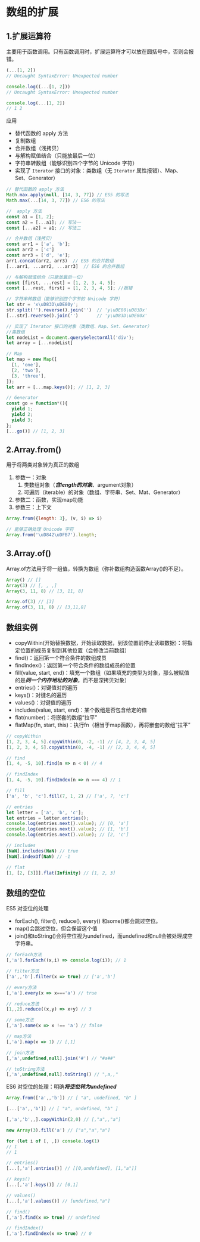 # 数组的扩展

## 1.扩展运算符
主要用于函数调用。只有函数调用时，扩展运算符才可以放在圆括号中，否则会报错。
```javascript
(...[1, 2])
// Uncaught SyntaxError: Unexpected number

console.log((...[1, 2]))
// Uncaught SyntaxError: Unexpected number

console.log(...[1, 2])
// 1 2
```

应用
- 替代函数的 apply 方法
- 复制数组
- 合并数组（浅拷贝）
- 与解构赋值结合（只能放最后一位）
- 字符串转数组（能够识别四个字节的 Unicode 字符）
- 实现了 `Iterator` 接口的对象：类数组（无 `Iterator` 属性报错）、Map、Set、Generator）

```javascript
// 替代函数的 apply 方法
Math.max.apply(null, [14, 3, 77]) // ES5 的写法
Math.max(...[14, 3, 77]) // ES6 的写法

//  apply 方法
const a1 = [1, 2];
const a2 = [...a1]; // 写法一
const [...a2] = a1; // 写法二

// 合并数组（浅拷贝）
const arr1 = ['a', 'b'];
const arr2 = ['c']
const arr3 = ['d', 'e'];
arr1.concat(arr2, arr3)  // ES5 的合并数组
[...arr1, ...arr2, ...arr3]  // ES6 的合并数组

// 与解构赋值结合（只能放最后一位）
const [first, ...rest] = [1, 2, 3, 4, 5];
const [...rest, first] = [1, 2, 3, 4, 5]; //报错

// 字符串转数组（能够识别四个字节的 Unicode 字符）
let str = 'x\uD83D\uDE80y';
str.split('').reverse().join('')  // 'y\uDE80\uD83Dx'
[...str].reverse().join('')       // 'y\uD83D\uDE80x'

// 实现了 Iterator 接口的对象（类数组、Map、Set、Generator）
//类数组 
let nodeList = document.querySelectorAll('div');
let array = [...nodeList]

// Map
let map = new Map([
  [1, 'one'],
  [2, 'two'],
  [3, 'three'],
]);
let arr = [...map.keys()]; // [1, 2, 3]

// Generator
const go = function*(){
  yield 1;
  yield 2;
  yield 3;
};
[...go()] // [1, 2, 3]
```

## 2.Array.from()
用于将两类对象转为真正的数组

1. 参数一：对象
    1. 类数组对象（***含length的对象***、argument对象）
    2. 可遍历（iterable）的对象（数组、字符串、Set、Mat、Generator）
2. 参数二：函数，实现map功能
3. 参数三：上下文
    
```javascript
Array.from({length: 3}, (v, i) => i)

// 能够正确处理 Unicode 字符
Array.from('\uD842\uDFB7').length;
```

## 3.Array.of()
Array.of方法用于将一组值，转换为数组（弥补数组构造函数Array()的不足）。
```javascript
Array() // []
Array(3) // [, , ,]
Array(3, 11, 8) // [3, 11, 8]

Array.of(3) // [3]
Array.of(3, 11, 8) // [3,11,8]
```

## 数组实例
- copyWithin(开始替换数据，开始读取数据，到该位置前停止读取数据)：将指定位置的成员复制到其他位置（会修改当前数组）  
- find()：返回第一个符合条件的数组成员
- findIndex()：返回第一个符合条件的数组成员的位置
- fill(value, start, end)：填充一个数组（如果填充的类型为对象，那么被赋值的是***同一个内存地址的对象***，而不是深拷贝对象）
- entries()：对键值对的遍历
- keys()：对键名的遍历
- values()：对键值的遍历
- includes(value, start, end)：某个数组是否包含给定的值
- flat(number)：将嵌套的数组“拉平”
- flatMap(fn, start, this)：执行fn（相当于map函数），再将嵌套的数组“拉平”

```javascript
// copyWithin
[1, 2, 3, 4, 5].copyWithin(0, -2, -1) // [4, 2, 3, 4, 5]
[1, 2, 3, 4, 5].copyWithin(0, -4, -1) // [2, 3, 4, 4, 5]

// find
[1, 4, -5, 10].find(n => n < 0) // 4

// findIndex
[1, 4, -5, 10].findIndex(n => n === 4) // 1

// fill
['a', 'b', 'c'].fill(7, 1, 2) // ['a', 7, 'c']

// entries
let letter = ['a', 'b', 'c'];
let entries = letter.entries();
console.log(entries.next().value); // [0, 'a']
console.log(entries.next().value); // [1, 'b']
console.log(entries.next().value); // [2, 'c']

// includes
[NaN].includes(NaN) // true
[NaN].indexOf(NaN) // -1

// flat
[1, [2, [3]]].flat(Infinity) // [1, 2, 3]
```

## 数组的空位
ES5 对空位的处理
- forEach(), filter(), reduce(), every() 和some()都会跳过空位。
- map()会跳过空位，但会保留这个值
- join()和toString()会将空位视为undefined，而undefined和null会被处理成空字符串。

```javascript
// forEach方法
[,'a'].forEach((x,i) => console.log(i)); // 1

// filter方法
['a',,'b'].filter(x => true) // ['a','b']

// every方法
[,'a'].every(x => x==='a') // true

// reduce方法
[1,,2].reduce((x,y) => x+y) // 3

// some方法
[,'a'].some(x => x !== 'a') // false

// map方法
[,'a'].map(x => 1) // [,1]

// join方法
[,'a',undefined,null].join('#') // "#a##"

// toString方法
[,'a',undefined,null].toString() // ",a,,"
```

ES6 对空位的处理：明确***将空位转为undefined*** 
```javascript
Array.from(['a',,'b']) // [ "a", undefined, "b" ]

[...['a',,'b']] // [ "a", undefined, "b" ]

[,'a','b',,].copyWithin(2,0) // [,"a",,"a"]

new Array(3).fill('a') // ["a","a","a"]

for (let i of [, ,]) console.log(1)
// 1
// 1

// entries()
[...[,'a'].entries()] // [[0,undefined], [1,"a"]]

// keys()
[...[,'a'].keys()] // [0,1]

// values()
[...[,'a'].values()] // [undefined,"a"]

// find()
[,'a'].find(x => true) // undefined

// findIndex()
[,'a'].findIndex(x => true) // 0
```
